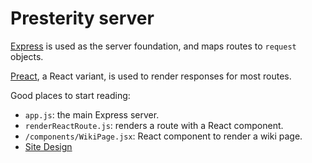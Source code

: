 # Presterity server

[Express](http://expressjs.com/) is used as the server foundation, and maps
routes to `request` objects.

[Preact](https://github.com/developit/preact), a React variant, is used to
render responses for most routes.

Good places to start reading:

* `app.js`: the main Express server.
* `renderReactRoute.js`: renders a route with a React component.
* `/components/WikiPage.jsx`: React component to render a wiki page.
* [Site Design](https://presterity.atlassian.net/wiki/display/PI/Site+Design)
